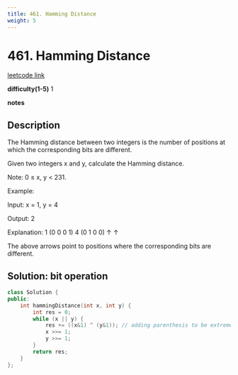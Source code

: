 ```yaml
---
title: 461. Hamming Distance
weight: 5
---
```

# 461. Hamming Distance
[leetcode link](https://leetcode.com/problems/hamming-distance/)

**difficulty(1-5)** 
1

**notes**   


## Description

The Hamming distance between two integers is the number of positions at which the corresponding bits are different.

Given two integers x and y, calculate the Hamming distance.

Note:
0 ≤ x, y < 231.

Example:

Input: x = 1, y = 4

Output: 2

Explanation:
1   (0 0 0 1)
4   (0 1 0 0)
       ↑   ↑

The above arrows point to positions where the corresponding bits are different.

## Solution: bit operation
```c++
class Solution {
public:
    int hammingDistance(int x, int y) {
        int res = 0;
        while (x || y) {
            res += ((x&1) ^ (y&1)); // adding parenthesis to be extremely careful about operation precedence!
            x >>= 1;
            y >>= 1;
        }
        return res;
    }
};
```


